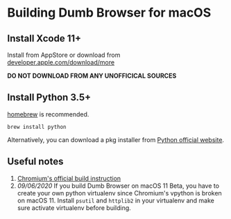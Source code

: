 # Building Dumb Browser for macOS

## Install Xcode 11+

Install from AppStore or download from [developer.apple.com/download/more](https://developer.apple.com/download/more/)

**DO NOT DOWNLOAD FROM ANY UNOFFICICAL SOURCES**

## Install Python 3.5+

[homebrew](https://brew.sh) is recommended.

```shell
brew install python
```

Alternatively, you can download a pkg installer from [Python official website](https://www.python.org/downloads/mac-osx/).

## Useful notes
1. [Chromium's official build instruction](https://chromium.googlesource.com/chromium/src/+/master/docs/mac_build_instructions.md)
2. *09/06/2020* If you build Dumb Browser on macOS 11 Beta, you have to create your own python virtualenv since Chromium's vpython is broken on macOS 11. Install `psutil` and `httplib2` in your virtualenv and make sure activate virtualenv before building.
